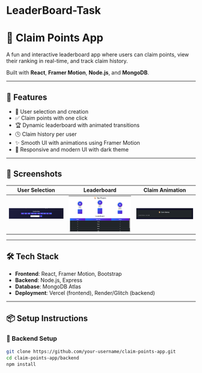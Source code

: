 # LeaderBoard-Task
# 🎯 Claim Points App

A fun and interactive leaderboard app where users can claim points, view their ranking in real-time, and track claim history.

Built with **React**, **Framer Motion**, **Node.js**, and **MongoDB**.

---

## 🚀 Features

- 👤 User selection and creation
- ✅ Claim points with one click
- 🏆 Dynamic leaderboard with animated transitions
- 🕓 Claim history per user
- ✨ Smooth UI with animations using Framer Motion
- 🌈 Responsive and modern UI with dark theme

---

## 📸 Screenshots

| User Selection | Leaderboard | Claim Animation |
|----------------|-------------|------------------|
| ![Select User](./screenshots/user-selection.png) | ![Leaderboard](./screenshots/leaderboard.png) | ![Claim Points](./screenshots/claim-animation.png) |

---

## 🛠️ Tech Stack

- **Frontend**: React, Framer Motion, Bootstrap
- **Backend**: Node.js, Express
- **Database**: MongoDB Atlas
- **Deployment**: Vercel (frontend), Render/Glitch (backend)

---

## 📦 Setup Instructions

### 🔧 Backend Setup

```bash
git clone https://github.com/your-username/claim-points-app.git
cd claim-points-app/backend
npm install
